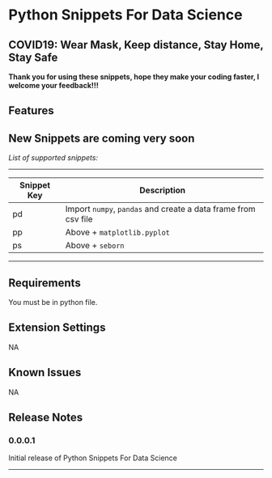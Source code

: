 # Python Snippets For Data Science

## COVID19: Wear Mask, Keep distance, Stay Home, Stay Safe

**Thank you for using these snippets, hope they make your coding faster, I welcome your feedback!!!**

## Features

## New Snippets are coming very soon

*List of supported snippets:*

-----------------------------------------------------------------------------------------------------------
| Snippet Key | Description  |
|---|---|
|  pd | Import `numpy`, `pandas` and create a data frame from csv file|
| pp  | Above + `matplotlib.pyplot`  |
| ps |  Above + `seborn` |

-----------------------------------------------------------------------------------------------------------

## Requirements

You must be in python file.

## Extension Settings

NA

## Known Issues

NA

## Release Notes

### 0.0.0.1

Initial release of Python Snippets For Data Science

-----------------------------------------------------------------------------------------------------------

